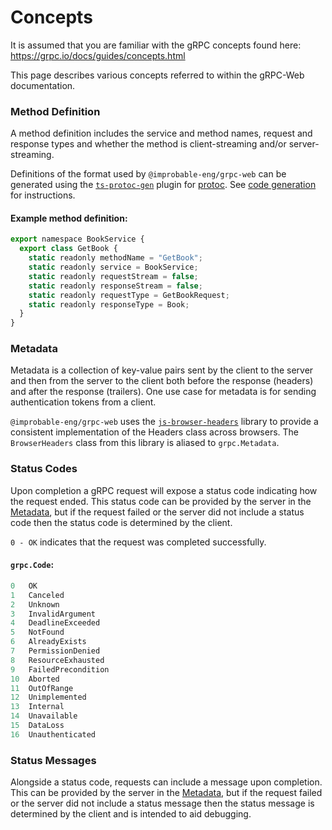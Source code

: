 # Concepts

It is assumed that you are familiar with the gRPC concepts found here: https://grpc.io/docs/guides/concepts.html

This page describes various concepts referred to within the gRPC-Web documentation.

### Method Definition
A method definition includes the service and method names, request and response types and whether the method is client-streaming and/or server-streaming.

Definitions of the format used by `@improbable-eng/grpc-web` can be generated using the [`ts-protoc-gen`](https://github.com/improbable-eng/ts-protoc-gen) plugin for [protoc](https://github.com/google/protobuf). See [code generation](code-generation) for instructions.

#### Example method definition:
```javascript
export namespace BookService {
  export class GetBook {
    static readonly methodName = "GetBook";
    static readonly service = BookService;
    static readonly requestStream = false;
    static readonly responseStream = false;
    static readonly requestType = GetBookRequest;
    static readonly responseType = Book;
  }
}
```

### Metadata
Metadata is a collection of key-value pairs sent by the client to the server and then from the server to the client both before the response (headers) and after the response (trailers). One use case for metadata is for sending authentication tokens from a client.

`@improbable-eng/grpc-web` uses the [`js-browser-headers`](https://github.com/improbable-eng/js-browser-headers) library to provide a consistent implementation of the Headers class across browsers. The `BrowserHeaders` class from this library is aliased to `grpc.Metadata`.

### Status Codes
Upon completion a gRPC request will expose a status code indicating how the request ended. This status code can be provided by the server in the [Metadata](#metadata), but if the request failed or the server did not include a status code then the status code is determined by the client.

`0 - OK` indicates that the request was completed successfully.

#### `grpc.Code`:
```javascript
0   OK
1   Canceled
2   Unknown
3   InvalidArgument
4   DeadlineExceeded
5   NotFound
6   AlreadyExists
7   PermissionDenied
8   ResourceExhausted
9   FailedPrecondition
10  Aborted
11  OutOfRange
12  Unimplemented
13  Internal
14  Unavailable
15  DataLoss
16  Unauthenticated
```

### Status Messages
Alongside a status code, requests can include a message upon completion. This can be provided by the server in the [Metadata](#metadata), but if the request failed or the server did not include a status message then the status message is determined by the client and is intended to aid debugging.

